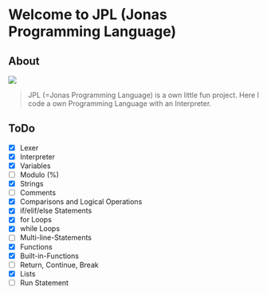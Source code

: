 # Welcome to JPL (Jonas Programming Language)
## About
![](https://i.imgur.com/lPuSHq5.png) 
> 
> JPL (=Jonas Programming Language) is a own little fun project. Here I code a own Programming Language with an Interpreter. 
>


## ToDo
- [X] Lexer
- [X] Interpreter
- [X] Variables
- [ ] Modulo (%)
- [X] Strings
- [ ] Comments
- [X] Comparisons and Logical Operations
- [X] if/elif/else Statements
- [X] for Loops
- [X] while Loops
- [ ] Multi-line-Statements
- [X] Functions
- [X] Built-in-Functions
- [ ] Return, Continue, Break
- [X] Lists
- [ ] Run Statement